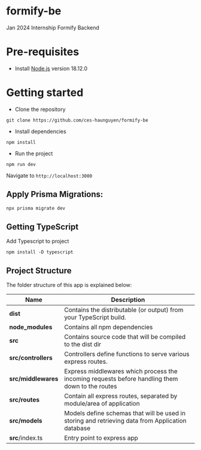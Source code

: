 # formify-be

Jan 2024 Internship Formify Backend

# Pre-requisites

- Install [Node.js](https://nodejs.org/en/) version 18.12.0

# Getting started

- Clone the repository

```
git clone https://github.com/ces-haunguyen/formify-be
```

- Install dependencies

```
npm install
```

- Run the project

```
npm run dev
```

Navigate to `http://localhost:3000`

## Apply Prisma Migrations:

```bash
npx prisma migrate dev
```

## Getting TypeScript

Add Typescript to project

```
npm install -D typescript
```

## Project Structure

The folder structure of this app is explained below:

| Name                | Description                                                                                      |
| ------------------- | ------------------------------------------------------------------------------------------------ |
| **dist**            | Contains the distributable (or output) from your TypeScript build.                               |
| **node_modules**    | Contains all npm dependencies                                                                    |
| **src**             | Contains source code that will be compiled to the dist dir                                       |
| **src/controllers** | Controllers define functions to serve various express routes.                                    |
| **src/middlewares** | Express middlewares which process the incoming requests before handling them down to the routes  |
| **src/routes**      | Contain all express routes, separated by module/area of application                              |
| **src/models**      | Models define schemas that will be used in storing and retrieving data from Application database |
| **src**/index.ts    | Entry point to express app                                                                       |
